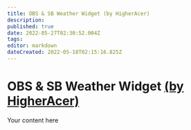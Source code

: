 ```yaml
---
title: OBS & SB Weather Widget (by HigherAcer)
description: 
published: true
date: 2022-05-27T02:30:52.004Z
tags: 
editor: markdown
dateCreated: 2022-05-18T02:15:16.825Z
---
```


# OBS & SB Weather Widget [(by HigherAcer)](https://www.twitch.tv/higheracer) 
Your content here